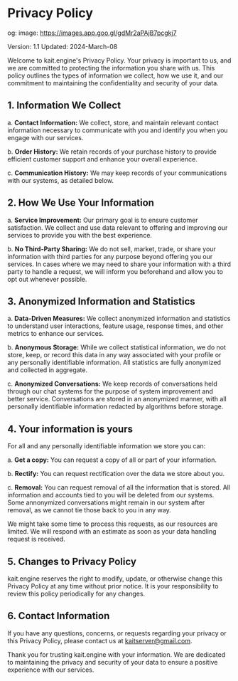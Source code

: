 # **Privacy Policy**

og:
  image: https://images.app.goo.gl/gdMr2aPAjB7pcgkj7


Version: 1.1
Updated: 2024-March-08

Welcome to kait.engine's Privacy Policy. Your privacy is important to us, and we are committed to protecting the information you share with us. This policy outlines the types of information we collect, how we use it, and our commitment to maintaining the confidentiality and security of your data.

## **1. Information We Collect**

a. **Contact Information:** We collect, store, and maintain relevant contact information necessary to communicate with you and identify you when you engage with our services.

b. **Order History:** We retain records of your purchase history to provide efficient customer support and enhance your overall experience.

c. **Communication History:** We may keep records of your communications with our systems, as detailed below.

## **2. How We Use Your Information**

a. **Service Improvement:** Our primary goal is to ensure customer satisfaction. We collect and use data relevant to offering and improving our services to provide you with the best experience.

b. **No Third-Party Sharing:** We do not sell, market, trade, or share your information with third parties for any purpose beyond offering you our services. In cases where we may need to share your information with a third party to handle a request, we will inform you beforehand and allow you to opt out whenever possible.

## **3. Anonymized Information and Statistics**

a. **Data-Driven Measures:** We collect anonymized information and statistics to understand user interactions, feature usage, response times, and other metrics to enhance our services.

b. **Anonymous Storage:** While we collect statistical information, we do not store, keep, or record this data in any way associated with your profile or any personally identifiable information. All statistics are fully anonymized and collected in aggregate.

c. **Anonymized Conversations:** We keep records of conversations held through our chat systems for the purpose of system improvement and better service. Conversations are stored in an anonymized manner, with all personally identifiable information redacted by algorithms before storage.

## **4. Your information is yours**
For all and any personally identifiable information we store you can:

a. **Get a copy:** You can request a copy of all or part of your information.

b. **Rectify:** You can request rectification over the data we store about you.

c. **Removal:** You can request removal of all the information that is stored. All information and accounts tied to you will be deleted from our systems. Some annonymized conversations might remain in our system after removal, as we cannot tie those back to you in any way.

We might take some time to process this requests, as our resources are limited. We will respond with an estimate as soon as your data handling request is received.

## **5. Changes to Privacy Policy**

kait.engine reserves the right to modify, update, or otherwise change this Privacy Policy at any time without prior notice. It is your responsibility to review this policy periodically for any changes.

## **6. Contact Information**

If you have any questions, concerns, or requests regarding your privacy or this Privacy Policy, please contact us at kaitserver@gmail.com.

Thank you for trusting kait.engine with your information. We are dedicated to maintaining the privacy and security of your data to ensure a positive experience with our services.
